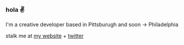 ### hola ✌️


I'm a creative developer based in Pittsburugh and soon → Philadelphia

stalk me at [my website](http://www.lauracodes.com) + [twitter](https://twitter.com/1aurapadilla)
